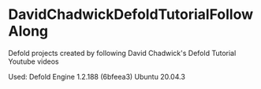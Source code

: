 # DavidChadwickDefoldTutorialFollowAlong

Defold projects created by following David Chadwick's Defold Tutorial Youtube videos

Used:
    Defold Engine 1.2.188 (6bfeea3)
    Ubuntu 20.04.3

